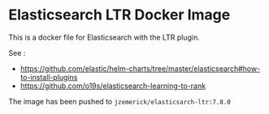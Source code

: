 # Elasticsearch LTR Docker Image

This is a docker file for Elasticsearch with the LTR plugin.

See :

* https://github.com/elastic/helm-charts/tree/master/elasticsearch#how-to-install-plugins
* https://github.com/o19s/elasticsearch-learning-to-rank

The image has been pushed to `jzemerick/elasticsarch-ltr:7.8.0`
